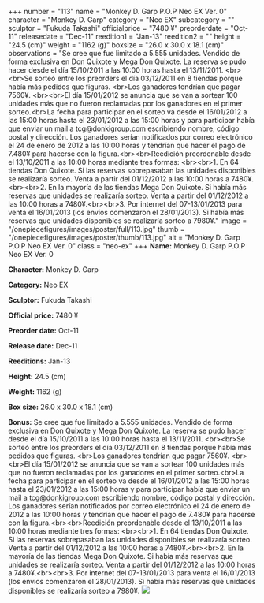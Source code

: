 +++
number = "113"
name = "Monkey D. Garp P.O.P Neo EX Ver. 0"
character = "Monkey D. Garp"
category = "Neo EX"
subcategory = ""
sculptor = "Fukuda Takashi"
officialprice = "7480 ¥"
preorderdate = "Oct-11"
releasedate = "Dec-11"
reedition1 = "Jan-13"
reedition2 = ""
height = "24.5 (cm)"
weight = "1162 (g)"
boxsize = "26.0 x 30.0 x 18.1 (cm)"
observations = "Se cree que fue limitado a 5.555 unidades. Vendido de forma exclusiva en Don Quixote y Mega Don Quixote. La reserva se pudo hacer desde el día 15/10/2011 a las 10:00 horas hasta el 13/11/2011. &lt;br&gt;&lt;br&gt;Se sorteó entre los preorders el día 03/12/2011 en 8 tiendas porque había más pedidos que figuras. &lt;br&gt;Los ganadores tendrían que pagar 7560¥. &lt;br&gt;&lt;br&gt;El día 15/01/2012 se anuncia que se van a sortear 100 unidades más que no fueron reclamadas por los ganadores en el primer sorteo.&lt;br&gt;La fecha para participar en el sorteo va desde el 16/01/2012 a las 15:00 horas hasta el 23/01/2012 a las 15:00 horas y para participar había que enviar un mail a tcg@donkigroup.com escribiendo nombre, código postal y dirección. Los ganadores serían notificados por correo electrónico el 24 de enero de 2012 a las 10:00 horas y tendrían que hacer el pago de 7.480¥ para hacerse con la figura.&lt;br&gt;&lt;br&gt;Reedición preordenable desde el 13/10/2011 a las 10:00 horas mediante tres formas: &lt;br&gt;&lt;br&gt;1. En 64 tiendas Don Quixote. Si las reservas sobrepasaban las unidades disponibles se realizaría sorteo. Venta a partir del 01/12/2012 a las 10:00 horas a 7480¥.&lt;br&gt;&lt;br&gt;2. En la mayoría de las tiendas Mega Don Quixote. Si había más reservas que unidades se realizaría sorteo. Venta a partir del 01/12/2012 a las 10:00 horas a 7480¥.&lt;br&gt;&lt;br&gt;3. Por internet del 07-13/01/2013 para venta el 16/01/2013 (los envíos comenzaron el 28/01/2013). Si había más reservas que unidades disponibles se realizaría sorteo a 7980¥."
image = "/onepiecefigures/images/poster/full/113.jpg"
thumb = "/onepiecefigures/images/poster/thumb/113.jpg"
alt = "Monkey D. Garp P.O.P Neo EX Ver. 0"
class = "neo-ex"
+++
**Name:** Monkey D. Garp P.O.P Neo EX Ver. 0

**Character:** Monkey D. Garp

**Category:** Neo EX 

**Sculptor:** Fukuda Takashi

**Official price:** 7480 ¥

**Preorder date:** Oct-11

**Release date:** Dec-11

**Reeditions:** Jan-13

**Height:** 24.5 (cm)

**Weight:** 1162 (g)

**Box size:** 26.0 x 30.0 x 18.1 (cm)

**Bonus:** Se cree que fue limitado a 5.555 unidades. Vendido de forma exclusiva en Don Quixote y Mega Don Quixote. La reserva se pudo hacer desde el día 15/10/2011 a las 10:00 horas hasta el 13/11/2011. &lt;br&gt;&lt;br&gt;Se sorteó entre los preorders el día 03/12/2011 en 8 tiendas porque había más pedidos que figuras. &lt;br&gt;Los ganadores tendrían que pagar 7560¥. &lt;br&gt;&lt;br&gt;El día 15/01/2012 se anuncia que se van a sortear 100 unidades más que no fueron reclamadas por los ganadores en el primer sorteo.&lt;br&gt;La fecha para participar en el sorteo va desde el 16/01/2012 a las 15:00 horas hasta el 23/01/2012 a las 15:00 horas y para participar había que enviar un mail a tcg@donkigroup.com escribiendo nombre, código postal y dirección. Los ganadores serían notificados por correo electrónico el 24 de enero de 2012 a las 10:00 horas y tendrían que hacer el pago de 7.480¥ para hacerse con la figura.&lt;br&gt;&lt;br&gt;Reedición preordenable desde el 13/10/2011 a las 10:00 horas mediante tres formas: &lt;br&gt;&lt;br&gt;1. En 64 tiendas Don Quixote. Si las reservas sobrepasaban las unidades disponibles se realizaría sorteo. Venta a partir del 01/12/2012 a las 10:00 horas a 7480¥.&lt;br&gt;&lt;br&gt;2. En la mayoría de las tiendas Mega Don Quixote. Si había más reservas que unidades se realizaría sorteo. Venta a partir del 01/12/2012 a las 10:00 horas a 7480¥.&lt;br&gt;&lt;br&gt;3. Por internet del 07-13/01/2013 para venta el 16/01/2013 (los envíos comenzaron el 28/01/2013). Si había más reservas que unidades disponibles se realizaría sorteo a 7980¥.
<img src="/onepiecefigures/images/poster/thumb/113.jpg">